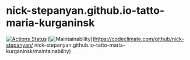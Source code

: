 # nick-stepanyan.github.io-tatto-maria-kurganinsk
[![Actions Status](https://github.com/nick-stepanyan/nick-stepanyan.github.io-tatto-maria-kurganinsk/workflows/hexlet-check/badge.svg)](https://github.com/nick-stepanyan/nick-stepanyan.github.io-tatto-maria-kurganinsk/actions)
[![Maintainability](https://api.codeclimate.com/v1/badges/d1a8236e5c6d725b2e5d/maintainability)](https://codeclimate.com/github/nick-stepanyan/
nick-stepanyan.github.io-tatto-maria-kurganinsk/maintainability)
